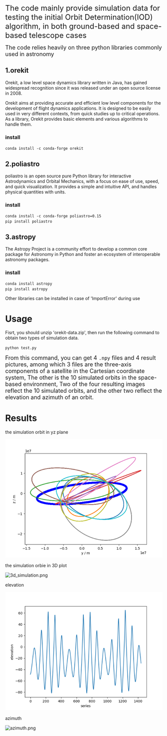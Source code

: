 <font size=5>The code mainly provide simulation data for testing the initial Orbit Determination(IOD) algorithm, in both ground-based and space-based telescope cases</font>

<font size=4>The code relies heavily on three python libraries commonly used in astronomy</font>

## 1.orekit

Orekit, a low level space dynamics library written in Java, has gained widespread recognition since it was released under an open source license in 2008.

Orekit aims at providing accurate and efficient low level components for the development of flight dynamics applications. It is designed to be easily used in very different contexts, from quick studies up to critical operations. As a library, Orekit provides basic elements and various algorithms to handle them.

###  install

`conda install -c conda-forge orekit`

## 2.poliastro

poliastro is an open source pure Python library for interactive Astrodynamics and Orbital Mechanics, with a focus on ease of use, speed, and quick visualization. It provides a simple and intuitive API, and handles physical quantities with units.

### install

`conda install -c conda-forge poliastro=0.15`\
`pip install poliastro`

## 3.astropy

The Astropy Project is a community effort to develop a common core package for Astronomy in Python and foster an ecosystem of interoperable astronomy packages.

### install

`conda install astropy`\
`pip install astropy`

Other libraries can be installed in case of 'ImportError' during use

# Usage

Fisrt, you should unzip 'orekit-data.zip', then run the following command to obtain two types of simulation data.

`python test.py`

<font size=4>From this command, you can get 4 `.npy` files and 4 result pictures, among which 3 files are the three-axis components of a satellite in the Cartesian coordinate system, The other is the 10 simulated orbits in the space-based environment, Two of the four resulting images reflect the 10 simulated orbits, and the other two reflect the elevation and azimuth of an orbit.</font>


# Results

the simulation orbit in yz plane

![yz_plane.png](yz_plane.png)

the simulation orbie in 3D plot

![3d_simulation.png](../../blob/main/3d_simulation.png)

elevation

![elevation.png](elevation.png)

azimuth

![azimuth.png](azimuth.png)
